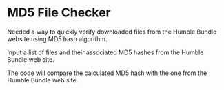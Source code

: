# MD5 File Checker

Needed a way to quickly verify downloaded files from the Humble Bundle website using MD5 hash algorithm.

Input a list of files and their associated MD5 hashes from the Humble Bundle web site.

The code will compare the calculated MD5 hash with the one from the Humble Bundle web site.
